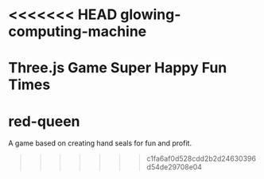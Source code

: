 <<<<<<< HEAD
glowing-computing-machine
=========================

Three.js Game Super Happy Fun Times
=======
red-queen
=========

A game based on creating hand seals for fun and profit.
>>>>>>> c1fa6af0d528cdd2b2d24630396d54de29708e04
